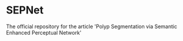 # SEPNet
The official repository for the article 'Polyp Segmentation via Semantic Enhanced Perceptual Network'
